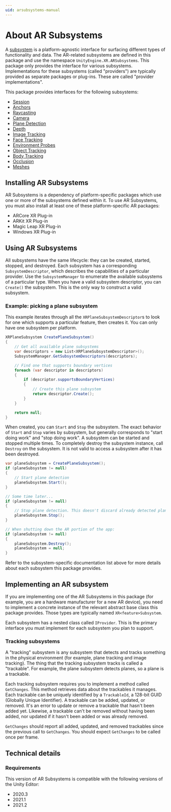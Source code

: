 ```yaml
---
uid: arsubsystems-manual
---
```

# About AR Subsystems

A [subsystem](xref:UnityEngine.Subsystem) is a platform-agnostic interface for surfacing different types of functionality and data. The AR-related subsystems are defined in this package and use the namespace `UnityEngine.XR.ARSubsystems`. This package only provides the interface for various subsystems. Implementations for these subsystems (called "providers") are typically provided as separate packages or plug-ins. These are called "provider implementations".

This package provides interfaces for the following subsystems:

- [Session](session-subsystem.md)
- [Anchors](anchor-subsystem.md)
- [Raycasting](raycasting-subsystem.md)
- [Camera](camera-subsystem.md)
- [Plane Detection](plane-subsystem.md)
- [Depth](depth-subsystem.md)
- [Image Tracking](image-tracking.md)
- [Face Tracking](face-tracking.md)
- [Environment Probes](environment-probe-subsystem.md)
- [Object Tracking](object-tracking.md)
- [Body Tracking](xref:UnityEngine.XR.ARSubsystems.XRHumanBodySubsystem)
- [Occlusion](occlusion-subsystem.md)
- [Meshes](mesh-subsystem.md)

## Installing AR Subsystems

AR Subsystems is a dependency of platform-specific packages which use one or more of the subsystems defined within it. To use AR Subsystems, you must also install at least one of these platform-specific AR packages:

- ARCore XR Plug-in
- ARKit XR Plug-in
- Magic Leap XR Plug-in
- Windows XR Plug-in

## Using AR Subsystems

All subsystems have the same lifecycle: they can be created, started, stopped, and destroyed. Each subsystem has a corresponding `SubsystemDescriptor`, which describes the capabilities of a particular provider. Use the `SubsystemManager` to enumerate the available subsystems of a particular type. When you have a valid subsystem descriptor, you can `Create()` the subsystem. This is the only way to construct a valid subsystem.

### Example: picking a plane subsystem

This example iterates through all the `XRPlaneSubsystemDescriptor`s to look for one which supports a particular feature, then creates it. You can only have one subsystem per platform.

```csharp
XRPlaneSubsystem CreatePlaneSubsystem()
{
    // Get all available plane subsystems
    var descriptors = new List<XRPlaneSubsystemDescriptor>();
    SubsystemManager.GetSubsystemDescriptors(descriptors);

    // Find one that supports boundary vertices
    foreach (var descriptor in descriptors)
    {
        if (descriptor.supportsBoundaryVertices)
        {
            // Create this plane subsystem
            return descriptor.Create();
        }
    }

    return null;
}
```

When created, you can `Start` and `Stop` the subsystem. The exact behavior of `Start` and `Stop` varies by subsystem, but generally corresponds to "start doing work" and "stop doing work". A subsystem can be started and stopped multiple times. To completely destroy the subsystem instance, call `Destroy` on the subsystem. It is not valid to access a subsystem after it has been destroyed.

```csharp
var planeSubsystem = CreatePlaneSubsystem();
if (planeSubsystem != null)
{
    // Start plane detection
    planeSubsystem.Start();
}

// Some time later...
if (planeSubsystem != null)
{
    // Stop plane detection. This doesn't discard already detected planes.
    planeSubsystem.Stop();
}

// When shutting down the AR portion of the app:
if (planeSubsystem != null)
{
    planeSubsystem.Destroy();
    planeSubsystem = null;
}
```

Refer to the subsystem-specific documentation list above for more details about each subsystem this package provides.

## Implementing an AR subsystem

If you are implementing one of the AR Subsystems in this package (for example, you are a hardware manufacturer for a new AR device), you need to implement a concrete instance of the relevant abstract base class this package provides. Those types are typically named `XR<feature>Subsystem`.

Each subsystem has a nested class called `IProvider`. This is the primary interface you must implement for each subsystem you plan to support.

### Tracking subsystems

A "tracking" subsystem is any subsystem that detects and tracks something in the physical environment (for example, plane tracking and image tracking). The thing that the tracking subsystem tracks is called a "trackable". For example, the plane subsystem detects planes, so a plane is a trackable.

Each tracking subsystem requires you to implement a method called `GetChanges`. This method retrieves data about the trackables it manages. Each trackable can be uniquely identified by a `TrackableId`, a 128-bit GUID (Globally Unique Identifier). A trackable can be added, updated, or removed. It's an error to update or remove a trackable that hasn't been added yet. Likewise, a trackable can't be removed without having been added, nor updated if it hasn't been added or was already removed.

`GetChanges` should report all added, updated, and removed trackables since the previous call to `GetChanges`. You should expect `GetChanges` to be called once per frame.

## Technical details

### Requirements

This version of AR Subsystems is compatible with the following versions of the Unity Editor:

* 2020.3
* 2021.1
* 2021.2

